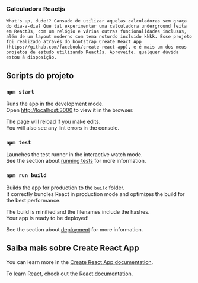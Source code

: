 ### Calculadora Reactjs

    What's up, dude!? Cansado de utilizar aquelas calculadoras sem graça do dia-a-dia? Que tal experimentar uma calculadora underground feita em ReactJs, com um relógio e várias outras funcionalidades inclusas, além de um layout moderno com tema noturdo incluido kkkk. Esse projeto foi realizado através do bootstrap Create React App (https://github.com/facebook/create-react-app), e é mais um dos meus projetos de estudo utilizando ReactJs. Aproveite, qualquer dúvida estou à disposição.

## Scripts do projeto

### `npm start`

Runs the app in the development mode.<br />
Open [http://localhost:3000](http://localhost:3000) to view it in the browser.

The page will reload if you make edits.<br />
You will also see any lint errors in the console.

### `npm test`

Launches the test runner in the interactive watch mode.<br />
See the section about [running tests](https://facebook.github.io/create-react-app/docs/running-tests) for more information.

### `npm run build`

Builds the app for production to the `build` folder.<br />
It correctly bundles React in production mode and optimizes the build for the best performance.

The build is minified and the filenames include the hashes.<br />
Your app is ready to be deployed!

See the section about [deployment](https://facebook.github.io/create-react-app/docs/deployment) for more information.

## Saiba mais sobre Create React App

You can learn more in the [Create React App documentation](https://facebook.github.io/create-react-app/docs/getting-started).

To learn React, check out the [React documentation](https://reactjs.org/).